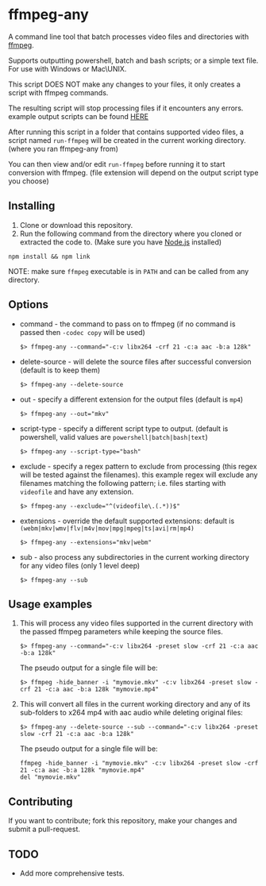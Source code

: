 ffmpeg-any
==================

A command line tool that batch processes video files and directories with [ffmpeg](https://ffmpeg.org/).

Supports outputting powershell, batch and bash scripts; or a simple text file. For use with Windows or Mac\UNIX.

This script DOES NOT make any changes to your files, it only creates a script with ffmpeg commands.

The resulting script will stop processing files if it encounters any errors. example output scripts can be found [HERE](https://github.com/topaz1008/ffmpeg-any/tree/master/examples)

After running this script in a folder that contains supported video files, a script named `run-ffmpeg` will be created in the current working directory. (where you ran ffmpeg-any from)

You can then view and/or edit `run-ffmpeg` before running it to start conversion with ffmpeg. (file extension will depend on the output script type you choose)

Installing
---------------

1. Clone or download this repository.
2. Run the following command from the directory where you cloned or extracted the code to. (Make sure you have [Node.js](https://nodejs.org/en/) installed)

```
npm install && npm link
```

NOTE: make sure `ffmpeg` executable is in `PATH` and can be called from any directory.

Options
---------------

* command - the command to pass on to ffmpeg (if no command is passed then `-codec copy` will be used)
   ```
   $> ffmpeg-any --command="-c:v libx264 -crf 21 -c:a aac -b:a 128k"
   ```

* delete-source - will delete the source files after successful conversion (default is to keep them)
   ```
   $> ffmpeg-any --delete-source
   ```
  
* out - specify a different extension for the output files (default is `mp4`)
   ```
   $> ffmpeg-any --out="mkv"
   ```
  
* script-type - specify a different script type to output. (default is powershell, valid values are `powershell|batch|bash|text`)
   ```
   $> ffmpeg-any --script-type="bash"
   ```
  
* exclude - specify a regex pattern to exclude from processing (this regex will be tested against the filenames).
this example regex will exclude any filenames matching the following pattern; i.e. files starting with `videofile` and have any extension.
   ```
   $> ffmpeg-any --exclude="^(videofile\.(.*))$"
   ```

* extensions - override the default supported extensions: default is `(webm|mkv|wmv|flv|m4v|mov|mpg|mpeg|ts|avi|rm|mp4)`
   ```
   $> ffmpeg-any --extensions="mkv|webm"
   ```
  
* sub - also process any subdirectories in the current working directory for any video files (only 1 level deep)
   ```
   $> ffmpeg-any --sub
   ```

Usage examples
---------------

1. This will process any video files supported in the current directory with the passed ffmpeg parameters while keeping the source files.
    ```
    $> ffmpeg-any --command="-c:v libx264 -preset slow -crf 21 -c:a aac -b:a 128k"
    ```
    
    The pseudo output for a single file will be:
    ```
    $> ffmpeg -hide_banner -i "mymovie.mkv" -c:v libx264 -preset slow -crf 21 -c:a aac -b:a 128k "mymovie.mp4"
    ```

2. This will convert all files in the current working directory and any of its sub-folders to x264 mp4 with aac audio while deleting original files:
   ```
   $> ffmpeg-any --delete-source --sub --command="-c:v libx264 -preset slow -crf 21 -c:a aac -b:a 128k"
   ```

   The pseudo output for a single file will be:
   ```
   ffmpeg -hide_banner -i "mymovie.mkv" -c:v libx264 -preset slow -crf 21 -c:a aac -b:a 128k "mymovie.mp4"
   del "mymovie.mkv"
   ```

Contributing
---------------
If you want to contribute; fork this repository, make your changes and submit a pull-request.

TODO
---------------
* Add more comprehensive tests.
